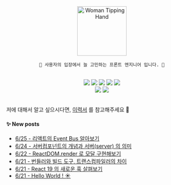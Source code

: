 
<div align="center">
	<img src="https://raw.githubusercontent.com/Tarikul-Islam-Anik/Animated-Fluent-Emojis/master/Emojis/People/Woman%20Tipping%20Hand.png" alt="Woman Tipping Hand" width="130" height="130" />

    💬 사용자의 입장에서 늘 고민하는 프론트 엔지니어 입니다. 🌱

</div>
<br/>
<div align="center">
	<img src="https://img.shields.io/badge/React-61DAFB?style=flat&logo=React&logoColor=white" />
  <img src="https://img.shields.io/badge/typescript-3178C6?style=flat&logo=typescript&logoColor=white" />
	<img src="https://img.shields.io/badge/HTML5-E34F26?style=flat&logo=HTML5&logoColor=white" />
	<img src="https://img.shields.io/badge/CSS3-1572B6?style=flat&logo=CSS3&logoColor=white" />
	<img src="https://img.shields.io/badge/JavaScript-F7DF1E?style=flat&logo=JavaScript&logoColor=white" />
  <br/>
  	<img src="https://img.shields.io/badge/GitHub-181717?style=flat&logo=GitHub&logoColor=white" />
    	<img src="https://img.shields.io/badge/webstorm-000000?style=flat&logo=webstorm&logoColor=white" />
</div>

<br/>

저에 대해서 알고 싶으시다면, [이력서](https://www.rallit.com/resumes/497939@999rty/%EA%B9%80%EC%86%94%EC%A7%80) 를 참고해주세요 🫧
#### ✨ New posts
 - [6/25 - 리액트의 Event Bus 알아보기](https://yzlosmik.tistory.com/190)
 - [6/24 - 서버컴포넌트의 개념과 서버(server) 의 의미](https://yzlosmik.tistory.com/189)
 - [6/22 - ReactDOM.render 로 모달 구현해보기](https://yzlosmik.tistory.com/188)
 - [6/21 - 번들러와 빌드 도구, 트랜스컴파일러의 차이](https://yzlosmik.tistory.com/187)
 - [6/21 - React 19 의 새로운 훅 살펴보기](https://yzlosmik.tistory.com/185)
 - [6/21 - Hello World ! ☀️](https://yzlosmik.tistory.com/notice/184)

</div>
</div>
